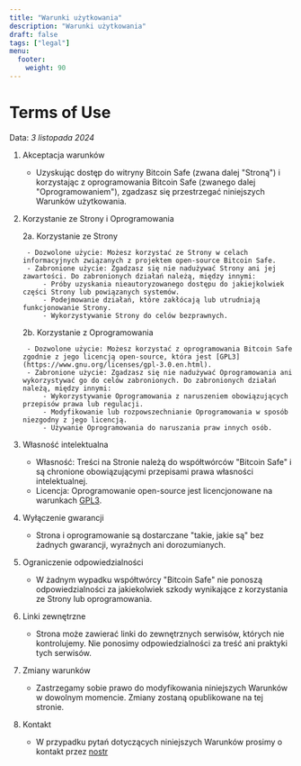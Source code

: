 ```yaml
---
title: "Warunki użytkowania"
description: "Warunki użytkowania"
draft: false
tags: ["legal"]
menu:
  footer:
    weight: 90
---
```


# Terms of Use

Data: *3 listopada 2024*

1. Akceptacja warunków

    - Uzyskując dostęp do witryny Bitcoin Safe (zwana dalej "Stroną") i korzystając z oprogramowania Bitcoin Safe (zwanego dalej "Oprogramowaniem"), zgadzasz się przestrzegać niniejszych Warunków użytkowania. 

2. Korzystanie ze Strony i Oprogramowania

    2a. Korzystanie ze Strony

        - Dozwolone użycie: Możesz korzystać ze Strony w celach informacyjnych związanych z projektem open-source Bitcoin Safe.
        - Zabronione użycie: Zgadzasz się nie nadużywać Strony ani jej zawartości. Do zabronionych działań należą, między innymi:
            - Próby uzyskania nieautoryzowanego dostępu do jakiejkolwiek części Strony lub powiązanych systemów.
            - Podejmowanie działań, które zakłócają lub utrudniają funkcjonowanie Strony.
            - Wykorzystywanie Strony do celów bezprawnych.

    2b. Korzystanie z Oprogramowania

        - Dozwolone użycie: Możesz korzystać z oprogramowania Bitcoin Safe zgodnie z jego licencją open-source, która jest [GPL3](https://www.gnu.org/licenses/gpl-3.0.en.html).
        - Zabronione użycie: Zgadzasz się nie nadużywać Oprogramowania ani wykorzystywać go do celów zabronionych. Do zabronionych działań należą, między innymi:
            - Wykorzystywanie Oprogramowania z naruszeniem obowiązujących przepisów prawa lub regulacji.
            - Modyfikowanie lub rozpowszechnianie Oprogramowania w sposób niezgodny z jego licencją.
            - Używanie Oprogramowania do naruszania praw innych osób.

3. Własność intelektualna

    - Własność: Treści na Stronie należą do współtwórców "Bitcoin Safe" i są chronione obowiązującymi przepisami prawa własności intelektualnej.
    - Licencja: Oprogramowanie open-source jest licencjonowane na warunkach [GPL3](https://www.gnu.org/licenses/gpl-3.0.en.html).


4. Wyłączenie gwarancji

    - Strona i oprogramowanie są dostarczane "takie, jakie są" bez żadnych gwarancji, wyraźnych ani dorozumianych.

5. Ograniczenie odpowiedzialności

    - W żadnym wypadku współtwórcy "Bitcoin Safe" nie ponoszą odpowiedzialności za jakiekolwiek szkody wynikające z korzystania ze Strony lub oprogramowania.

6. Linki zewnętrzne

    - Strona może zawierać linki do zewnętrznych serwisów, których nie kontrolujemy. Nie ponosimy odpowiedzialności za treść ani praktyki tych serwisów.

7. Zmiany warunków

    - Zastrzegamy sobie prawo do modyfikowania niniejszych Warunków w dowolnym momencie. Zmiany zostaną opublikowane na tej stronie.

8. Kontakt

    - W przypadku pytań dotyczących niniejszych Warunków prosimy o kontakt przez [nostr](https://yakihonne.com/users/npub1g9uhysae68vhvwwqel8v9enr9mg43rn4tpurs6a9g4jsrw6nl7lsplhs9v)